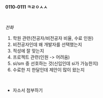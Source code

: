 **0110-0111 ㅋㄹㅇㅅㅅ**

<br>

*전화*
1. 학원 관련(전공자/비전공자 비율, 수료 인원)
2. 비전공자인데 왜 개발자를 선택했는지
3. 적성에 잘 맞는지
4. 프로젝트 관련(인원 -> 어려움)
5. si/sm 중 선호하는 것(신입인데 si가 가능한지)
6. 수료한 지 한달인데 제안이 많이 왔는지

<br>

- 자소서 첨부하기